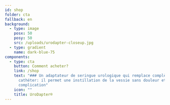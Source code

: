 ```yaml
---
id: shop
folder: cta
fallback: en
background:
  - type: image
    posx: 50
    posy: 50
    src: /uploads/urodapter-closeup.jpg
  - type: gradient
    name: dark-blue-75
components:
  - type: cta
    button: Comment acheter?
    link: /shop
    text: "### Un adaptateur de seringue urologique qui remplace complètement le
      cathéter: il permet une instillation de la vessie sans douleur et sans
      complication"
    icon: ""
    title: UroDapter®
---
```

